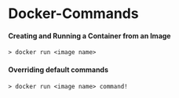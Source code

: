 # Docker-Commands

#### Creating and Running a Container from an Image
```
> docker run <image name>
```
#### Overriding default commands
```
> docker run <image name> command!
```
